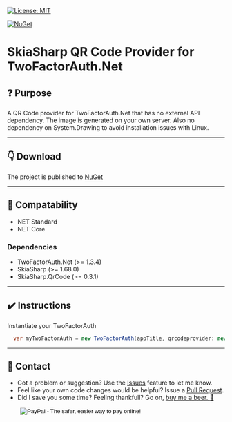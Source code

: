 [![License: MIT](https://img.shields.io/badge/License-MIT-blue.svg)](LICENSE)

[![NuGet](https://img.shields.io/nuget/v/GeekyMonkey.TwoFactorAuthNetSkiaSharpQrProvider.svg?label=TwoFactorAuthNetSkiaSharpQrProvider%20nuget)](https://www.nuget.org/packages/SkiaSharp.QrCode)

# SkiaSharp QR Code Provider for TwoFactorAuth.Net

## :question: Purpose

A QR Code provider for TwoFactorAuth.Net that has no external API dependency. The image is generated on your own server. Also no dependency on System.Drawing to avoid installation issues with Linux.

---
## :point_down: Download

The project is published to [NuGet](https://www.nuget.org/packages/GeekyMonkey.TwoFactorAuthNetSkiaSharpQrProvider/)

---
## :small_blue_diamond: Compatability

* NET Standard
* NET Core

### Dependencies
* TwoFactorAuth.Net (>= 1.3.4)
* SkiaSharp (>= 1.68.0)
* SkiaSharp.QrCode (>= 0.3.1)

---
## :heavy_check_mark: Instructions

Instantiate your TwoFactorAuth

```cs
  var myTwoFactorAuth = new TwoFactorAuth(appTitle, qrcodeprovider: new SkiaSharpQrCodeProvider());
```

---
## :raising_hand: Contact

* Got a problem or suggestion? Use the [Issues](https://github.com/GeekyMonkey/TwoFactorAuthNetSkiaSharpQrProvider/issues) feature to let me know.
* Feel like your own code changes would be helpful? Issue a [Pull Request](https://github.com/GeekyMonkey/TwoFactorAuthNetSkiaSharpQrProvider/pulls).
* Did I save you some time? Feeling thankfull? Go on, [buy me a beer. :beer:](http://geekymonkey.azurewebsites.net/Home/Contact)
<form action="https://www.paypal.com/cgi-bin/webscr" method="post" target="_top" style="margin-left:30px">
<input type="hidden" name="cmd" value="_s-xclick">
<input type="hidden" name="hosted_button_id" value="LB9723JHYDXV4">
<input type="image" src="https://www.paypalobjects.com/en_US/i/btn/btn_donate_SM.gif" border="0" name="submit" alt="PayPal - The safer, easier way to pay online!">
<img alt="" border="0" src="https://www.paypalobjects.com/en_US/i/scr/pixel.gif" width="1" height="1">
</form>
